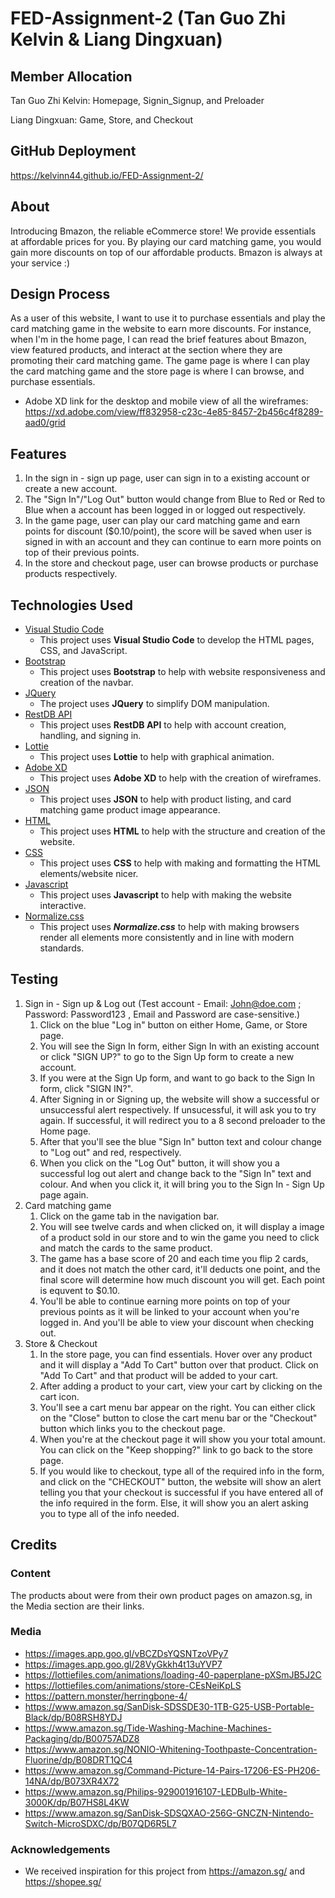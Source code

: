 # FED-Assignment-2 (Tan Guo Zhi Kelvin & Liang Dingxuan)
## Member Allocation
Tan Guo Zhi Kelvin: Homepage, Signin_Signup, and Preloader

Liang Dingxuan: Game, Store, and Checkout

## GitHub Deployment
https://kelvinn44.github.io/FED-Assignment-2/

## About
Introducing Bmazon, the reliable eCommerce store! We provide essentials at affordable prices for you. By playing our card matching game, you would gain more discounts on top of our affordable products. Bmazon is always at your service :)

## Design Process
As a user of this website, I want to use it to purchase essentials and play the card matching game in the website to earn more discounts. For instance, when I'm in the home page, I can read the brief features about Bmazon, view featured products, and interact at the section where they are promoting their card matching game. The game page is where I can play the card matching game and the store page is where I can browse, and purchase essentials.

- Adobe XD link for the desktop and mobile view of all the wireframes: https://xd.adobe.com/view/ff832958-c23c-4e85-8457-2b456c4f8289-aad0/grid

## Features
1. In the sign in - sign up page, user can sign in to a existing account or create a new account.
2. The "Sign In"/"Log Out" button would change from Blue to Red or Red to Blue when a account has been logged in or logged out respectively.
3. In the game page, user can play our card matching game and earn points for discount ($0.10/point), the score will be saved when user is signed in with an account and they can continue to earn more points on top of their previous points.
4. In the store and checkout page, user can browse products or purchase products respectively.

## Technologies Used
- [Visual Studio Code](https://code.visualstudio.com/)
    - This project uses **Visual Studio Code** to develop the HTML pages, CSS, and JavaScript.
- [Bootstrap](https://getbootstrap.com/)
  - This project uses **Bootstrap** to help with website responsiveness and creation of the navbar.
- [JQuery](https://jquery.com/)
    - The project uses **JQuery** to simplify DOM manipulation.
- [RestDB API](https://restdb.io/)
    - This project uses **RestDB API** to help with account creation, handling, and signing in.
- [Lottie](https://lottiefiles.com/)
    - This project uses **Lottie** to help with graphical animation.
- [Adobe XD](https://helpx.adobe.com/sg/xd/help/adobe-xd-overview.html)
  - This project uses **Adobe XD** to help with the creation of wireframes.
- [JSON](https://www.json.org/json-en.html)
  - This project uses **JSON** to help with product listing, and card matching game product image appearance.
- [HTML](https://html.spec.whatwg.org/)
  - This project uses **HTML** to help with the structure and creation of the website.
- [CSS](https://www.w3.org/Style/CSS/Overview.en.html)
  - This project uses **CSS** to help with making and formatting the HTML elements/website nicer.
- [Javascript](https://developer.mozilla.org/en-US/docs/Web/JavaScript)
  - This project uses **Javascript** to help with making the website interactive.
- [Normalize.css](https://necolas.github.io/normalize.css/)
  - This project uses ***Normalize.css*** to help with making browsers render all elements more consistently and in line with modern standards.

## Testing
1. Sign in - Sign up & Log out (Test account - Email: John@doe.com ; Password: Password123 , Email and Password are case-sensitive.)
   1. Click on the blue "Log in" button on either Home, Game, or Store page.
   2. You will see the Sign In form, either Sign In with an existing account or click "SIGN UP?" to go to the Sign Up form to create a new account.
   3. If you were at the Sign Up form, and want to go back to the Sign In form, click "SIGN IN?".
   4. After Signing in or Signing up, the website will show a successful or unsuccessful alert respectively. If unsucessful, it will ask you to try again. If successful, it will redirect you to a 8 second preloader to the Home page.
   5. After that you'll see the blue "Sign In" button text and colour change to "Log out" and red, respectively.
   6. When you click on the "Log Out" button, it will show you a successful log out alert and change back to the "Sign In" text and colour. And when you click it, it will bring you to the Sign In - Sign Up page again.
2. Card matching game
   1. Click on the game tab in the navigation bar.
   2. You will see twelve cards and when clicked on, it will display a image of a product sold in our store and to win the game you need to click and match the cards to the same product.
   3. The game has a base score of 20 and each time you flip 2 cards, and it does not match the other card, it'll deducts one point, and the final score will determine how much discount you will get. Each point is equvent to $0.10.
   4. You'll be able to continue earning more points on top of your previous points as it will be linked to your account when you're logged in. And you'll be able to view your discount when checking out. 
3. Store & Checkout
   1. In the store page, you can find essentials. Hover over any product and it will display a "Add To Cart" button over that product. Click on "Add To Cart" and that product will be added to your cart.
   2. After adding a product to your cart, view your cart by clicking on the cart icon.
   3. You'll see a cart menu bar appear on the right. You can either click on the "Close" button to close the cart menu bar or the "Checkout" button which links you to the checkout page.
   4. When you're at the checkout page it will show you your total amount. You can click on the "Keep shopping?" link to go back to the store page.
   5. If you would like to checkout, type all of the required info in the form, and click on the "CHECKOUT" button, the website will show an alert telling you that your checkout is successful if you have entered all of the info required in the form. Else, it will show you an alert asking you to type all of the info needed.

## Credits
### Content
The products about were from their own product pages on amazon.sg, in the Media section are their links.

### Media
- https://images.app.goo.gl/vBCZDsYQSNTzoVPy7
- https://images.app.goo.gl/28VyGkkh4t13uYVP7
- https://lottiefiles.com/animations/loading-40-paperplane-pXSmJB5J2C
- https://lottiefiles.com/animations/store-CEsNeiKpLS
- https://pattern.monster/herringbone-4/
- https://www.amazon.sg/SanDisk-SDSSDE30-1TB-G25-USB-Portable-Black/dp/B08RSH8YDJ
- https://www.amazon.sg/Tide-Washing-Machine-Machines-Packaging/dp/B00757ADZ8
- https://www.amazon.sg/NONIO-Whitening-Toothpaste-Concentration-Fluorine/dp/B08DRT1QC4
- https://www.amazon.sg/Command-Picture-14-Pairs-17206-ES-PH206-14NA/dp/B073XR4X72
- https://www.amazon.sg/Philips-929001916107-LEDBulb-White-3000K/dp/B07HS8L4KW
- https://www.amazon.sg/SanDisk-SDSQXAO-256G-GNCZN-Nintendo-Switch-MicroSDXC/dp/B07QD6R5L7

### Acknowledgements
- We received inspiration for this project from https://amazon.sg/ and https://shopee.sg/
